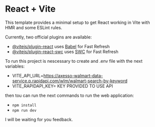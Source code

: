 # React + Vite

This template provides a minimal setup to get React working in Vite with HMR and some ESLint rules.

Currently, two official plugins are available:

- [@vitejs/plugin-react](https://github.com/vitejs/vite-plugin-react/blob/main/packages/plugin-react/README.md) uses [Babel](https://babeljs.io/) for Fast Refresh
- [@vitejs/plugin-react-swc](https://github.com/vitejs/vite-plugin-react-swc) uses [SWC](https://swc.rs/) for Fast Refresh

To run this project is nescessary to create and .env file with the next variables:

- VITE_API_URL=https://axesso-walmart-data-service.p.rapidapi.com/wlm/walmart-search-by-keyword
- VITE_RAPIDAPI_KEY= KEY PROVIDED TO USE API 

then tou can run the next commands to run the web application:

- `npm install`
- `npm run dev`

I will be waiting for you feedback.
